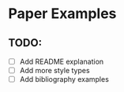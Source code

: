 # Paper Examples

## TODO:

- [ ] Add README explanation
- [ ] Add more style types
- [ ] Add bibliography examples
